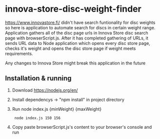 # innova-store-disc-weight-finder

https://www.innovastore.fi/ didn't have search funtionality for disc weights so here is application to automate search for discs in certain weight range. Application gathers all of the disc page urls in Innova Store disc search page with browserScript.js. After it has completed gathering of URLs, it sends URL data to Node application which opens every disc store page, checks it's weight and opens the disc store page if weight meets requirements.

Any changes to Innova Store might break this application in the future

## Installation & running

1. Download https://nodejs.org/en/
2. Install dependencys -> "npm install" in project directory
3. Run node index.js {minWeight} {maxWeight}

        node index.js 150 156

4. Copy paste browserScript.js's content to your browser's console and run

